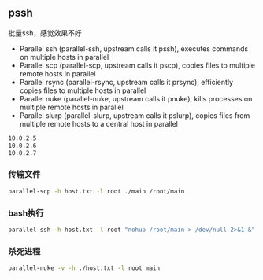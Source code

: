 ## pssh

批量ssh，感觉效果不好

- Parallel ssh (parallel-ssh, upstream calls it pssh), executes commands on
    multiple hosts in parallel
- Parallel scp (parallel-scp, upstream calls it pscp), copies files to
    multiple remote hosts in parallel
- Parallel rsync (parallel-rsync, upstream calls it prsync), efficiently
    copies files to multiple hosts in parallel
- Parallel nuke (parallel-nuke, upstream calls it pnuke), kills processes on
    multiple remote hosts in parallel
- Parallel slurp (parallel-slurp, upstream calls it pslurp), copies files
    from multiple remote hosts to a central host in parallel



```txt title="host.txt"
10.0.2.5
10.0.2.6
10.0.2.7
```

### 传输文件
```bash
parallel-scp -h host.txt -l root ./main /root/main
```

### bash执行
```bash
parallel-ssh -h host.txt -l root "nohup /root/main > /dev/null 2>&1 &"
```

### 杀死进程
```bash
parallel-nuke -v -h ./host.txt -l root main
```
